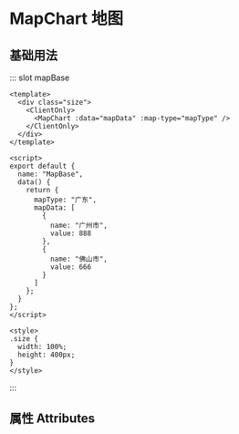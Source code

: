 # MapChart 地图

## 基础用法
<Common-DemoCode  code-slot="mapBase">
  <map-base/>
</Common-DemoCode>


::: slot mapBase
```vue
<template>
  <div class="size">
    <ClientOnly>
      <MapChart :data="mapData" :map-type="mapType" />
    </ClientOnly>
  </div>
</template>

<script>
export default {
  name: "MapBase",
  data() {
    return {
      mapType: "广东",
      mapData: [
        {
          name: "广州市",
          value: 888
        },
        {
          name: "佛山市",
          value: 666
        }
      ]
    };
  }
};
</script>

<style>
.size {
  width: 100%;
  height: 400px;
}
</style>
```
:::


## 属性 Attributes
<map-attributes/>